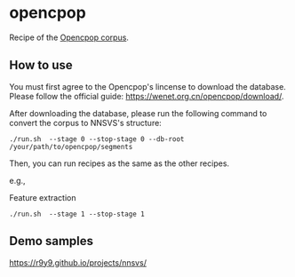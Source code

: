# opencpop

Recipe of the [Opencpop corpus](https://wenet.org.cn/opencpop/).

## How to use

You must first agree to the Opencpop's lincense to download the database.
Please follow the official guide: https://wenet.org.cn/opencpop/download/.

After downloading the database, please run the following command to convert the corpus to NNSVS's structure:

```
./run.sh  --stage 0 --stop-stage 0 --db-root /your/path/to/opencpop/segments
```

Then, you can run recipes as the same as the other recipes.

e.g.,

Feature extraction
```
./run.sh  --stage 1 --stop-stage 1
```

## Demo samples

https://r9y9.github.io/projects/nnsvs/
